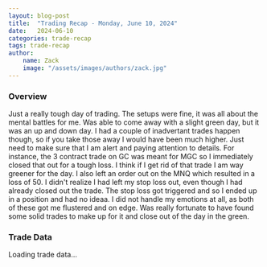 ```yaml
---
layout: blog-post
title:  "Trading Recap - Monday, June 10, 2024"
date:   2024-06-10
categories: trade-recap
tags: trade-recap
author:
    name: Zack
    image: "/assets/images/authors/zack.jpg"
---
```


### Overview
Just a really tough day of trading. The setups were fine, it was all about the mental battles for me. Was able to come away with a slight green day, but it was an up and down day. I had a couple of inadvertant trades happen though, so if you take those away I would have been much higher. Just need to make sure that I am alert and paying attention to details. For instance, the 3 contract trade on GC was meant for MGC so I immediately closed that out for a tough loss. I think if I get rid of that trade I am way greener for the day. I also left an order out on the MNQ which resulted in a loss of 50. I didn't realize I had left my stop loss out, even though I had already closed out the trade. The stop loss got triggered and so I ended up in a position and had no ideaa. I did not handle my emotions at all, as both of these got me flustered and on edge. Was really fortunate to have found some solid trades to make up for it and close out of the day in the green. 



### Trade Data

<div id="trade-table-placeholder">Loading trade data...</div>

<script>
  document.addEventListener("DOMContentLoaded", function() {
    const tradeDate = "2024-06-10";  // Replace with the date of the trades you want to display
    const apiEndpoint = "https://x6vqzeow7a.execute-api.us-east-1.amazonaws.com/default/get-trade-recaps";
    fetchTradeData(tradeDate, 'trade-table-placeholder', apiEndpoint);
  });
</script>
